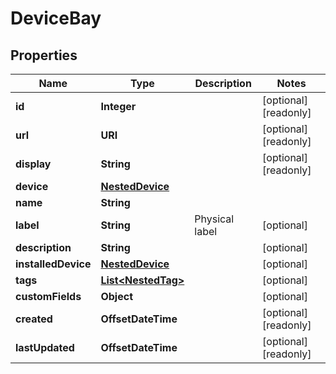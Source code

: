 

# DeviceBay


## Properties

| Name | Type | Description | Notes |
|------------ | ------------- | ------------- | -------------|
|**id** | **Integer** |  |  [optional] [readonly] |
|**url** | **URI** |  |  [optional] [readonly] |
|**display** | **String** |  |  [optional] [readonly] |
|**device** | [**NestedDevice**](NestedDevice.md) |  |  |
|**name** | **String** |  |  |
|**label** | **String** | Physical label |  [optional] |
|**description** | **String** |  |  [optional] |
|**installedDevice** | [**NestedDevice**](NestedDevice.md) |  |  [optional] |
|**tags** | [**List&lt;NestedTag&gt;**](NestedTag.md) |  |  [optional] |
|**customFields** | **Object** |  |  [optional] |
|**created** | **OffsetDateTime** |  |  [optional] [readonly] |
|**lastUpdated** | **OffsetDateTime** |  |  [optional] [readonly] |



